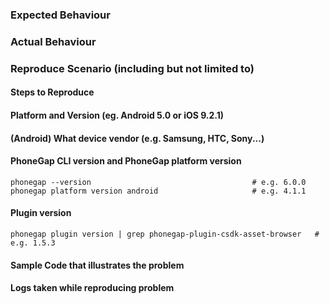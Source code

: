 ### Expected Behaviour

### Actual Behaviour

### Reproduce Scenario (including but not limited to)

#### Steps to Reproduce

#### Platform and Version (eg. Android 5.0 or iOS 9.2.1)

#### (Android) What device vendor (e.g. Samsung, HTC, Sony...)

#### PhoneGap CLI version and PhoneGap platform version

    phonegap --version                                    # e.g. 6.0.0
    phonegap platform version android                     # e.g. 4.1.1

#### Plugin version

    phonegap plugin version | grep phonegap-plugin-csdk-asset-browser   # e.g. 1.5.3

#### Sample Code that illustrates the problem

#### Logs taken while reproducing problem
